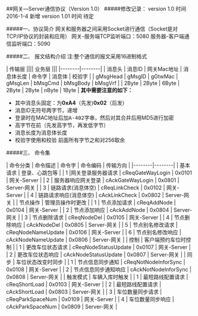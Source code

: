 ##网关—Server通信协议（Version 1.0）
#####修改记录：
	version 1.0  时间 2016-1-4 新增
    version 1.01 时间 待定

#####一、协议简介
	网关和服务器之间采用Socket进行通信（Socket是对TCP/IP协议的封装和应用）
	网关-服务端TCP监听端口：5080
	服务器-客户端通信监听端口：5090

#####二、	报文结构介绍
注:整个通信的报文采用16进制格式

| 传输层 |||| 业务层 |||
|--------|--------|
| 消息头 | 消息ID | 网关Mac地址 | 消息体长度 | 命令字 | 消息体 | 校验字 |
| gMsgHead | gMsgID | gGtwMac | gMsgLen | bMsgCmd | bMsgBody | bMsgVrf |
| 2Byte | 2Byte | 6Byte | 2Byte | 2Byte | nByte | 1Byte |
**其中需要注意的如下：**
* 其中消息头固定：为**0xA4**（先发)**0x02**（后发）
* 消息ID无符号两字节，递增
* 登录时在MAC地址后加<kbd>A-402</kbd>字串，然后对其合并后用MD5进行加密
* 高字节在前（先发高字节，再发低字节）
* 消息长度为消息体长度
* 校验字使用和校验 前面所有字节之和对256取余

#####三、 命令集

| 命令分类 | 命令描述 | 命令字 | 命令编码 | 传输方向 |
|--------|--------|
| 基本请求 | 登录、心跳包等 |
|    1    |网关登录服务器请求      | cReqGateWayLogin | 0x0101 | 网关-Server |
|    2    | 服务器响应网关登录     | cAckGateWayLogin | 0x0801 | Server-网关 |
|    3    | 链路请求(消息体空)     | cReqLinkCheck | 0x0102 | 网关-Server |
|    4    | 链路请求响应(消息体空) | cAckLinkCheck | 0x0802 | Server-网关 |
| 节点操作 | 管理员操作时更改 |
|    1    | 节点添加请求 | cReqAddNode | 0x0104 | 网关-Server |
|    2    | 节点添加响应 | cAckAddNode | 0x0804 | Server-网关 |
|    3    | 节点删除请求 | cReqNodeDel | 0x0105 | 网关-Server |
|    4    | 节点删除响应 | cAckNodeDel | 0x0805 | Server-网关 |
|    5    | 节点别名修改请求 | cReqNodeNameUpdate | 0x0106 | 网关-Server |
|    6    | 节点别名修改响应 | cAckNodeNameUpdate | 0x0806 | Server-网关 |
| 控制 | 客户端预约车位时控制 |
|    1    | 更改车位状态请求 | cReqNodeStatusUpdate | 0x0107 | 网关-Server |
|    2    | 更改车位状态响应 | cAckNodeStatusUpdate | 0x0807 | Server-网关 |
| 同步 | 车位状态改变时同步 |
|    1    | 节点信息同步通知 | cReqNotNodeInforSync | 0x0108 | 网关-Server |
|    2    | 节点信息同步通知响应 | cAckNotNodeInforSync | 0x0808 | Server-网关 |
| 触发模式 | 车辆入库时触发 |
|    1    | 最短路线配置请求 | cReqShortLoad | 0x0103 | 网关-Server |
|    2    | 最短路线配置请求 | cAckShortLoad | 0x0803 | Server-网关 |
|    3    | 车位数量同步请求 | cReqParkSpaceNum | 0x0109 | 网关-Server |
|    4    | 车位数量同步响应 | cAckParkSpaceNum | 0x0809 | Server-网关 |